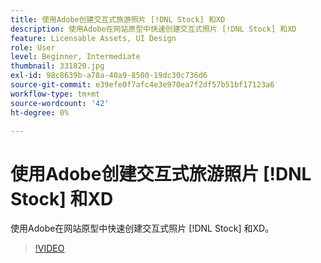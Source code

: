 ```yaml
---
title: 使用Adobe创建交互式旅游照片 [!DNL Stock] 和XD
description: 使用Adobe在网站原型中快速创建交互式照片 [!DNL Stock] 和XD
feature: Licensable Assets, UI Design
role: User
level: Beginner, Intermediate
thumbnail: 331820.jpg
exl-id: 98c8639b-a78a-40a9-8500-19dc30c736d6
source-git-commit: e39efe0f7afc4e3e970ea7f2df57b51bf17123a6
workflow-type: tm+mt
source-wordcount: '42'
ht-degree: 0%

---
```


# 使用Adobe创建交互式旅游照片 [!DNL Stock] 和XD

使用Adobe在网站原型中快速创建交互式照片 [!DNL Stock] 和XD。

>[!VIDEO](https://video.tv.adobe.com/v/331820?hidetitle=true)
